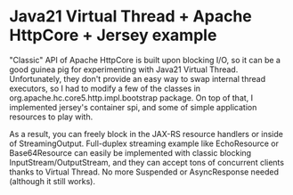 # Java21 Virtual Thread + Apache HttpCore + Jersey example

"Classic" API of Apache HttpCore is built upon blocking I/O, so it can be a good guinea pig for experimenting with Java21 Virtual Thread.
Unfortunately, they don't provide an easy way to swap internal thread executors, so I had to modify a few of the classes in org.apache.hc.core5.http.impl.bootstrap package.
On top of that, I implemented jersey's container spi, and some of simple application resources to play with.

As a result, you can freely block in the JAX-RS resource handlers or inside of StreamingOutput. Full-duplex streaming example like EchoResource or Base64Resource can easily be implemented with classic blocking InputStream/OutputStream, and they can accept tons of concurrent clients thanks to Virtual Thread. No more Suspended or AsyncResponse needed (although it still works).
